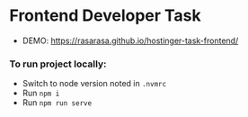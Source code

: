 # Frontend Developer Task

- DEMO: https://rasarasa.github.io/hostinger-task-frontend/

### To run project locally:
- Switch to node version noted in `.nvmrc`
- Run `npm i`
- Run `npm run serve`

